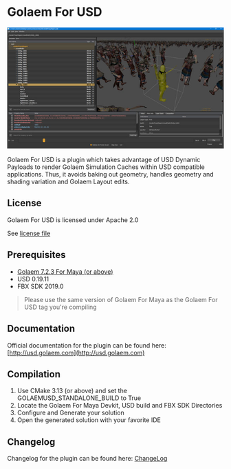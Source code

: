 # Golaem For USD

![Screenshot](usdCapture.jpg)

Golaem For USD is a plugin which takes advantage of USD Dynamic Payloads to render Golaem Simulation Caches within USD compatible applications.
Thus, it avoids baking out geometry, handles geometry and shading variation and Golaem Layout edits.

###
## License
Golaem For USD is licensed under Apache 2.0

See [license file](LICENSE.md)

###
## Prerequisites
- [Golaem 7.2.3 For Maya (or above)](http://download.golaem.com)
- USD 0.19.11
- FBX SDK 2019.0
> Please use the same version of Golaem For Maya as the Golaem For USD tag you're compiling

###
## Documentation
Official documentation for the plugin can be found here: [http://usd.golaem.com](http://usd.golaem.com)

###
## Compilation
1. Use CMake 3.13 (or above) and set the GOLAEMUSD_STANDALONE_BUILD to True
2. Locate the Golaem For Maya Devkit, USD build and FBX SDK Directories
3. Configure and Generate your solution
4. Open the generated solution with your favorite IDE 

###
## Changelog
Changelog for the plugin can be found here: [ChangeLog](CHANGELOG)
